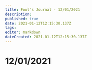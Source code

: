 ```yaml
---
title: Fowl's Journal - 12/01/2021
description: 
published: true
date: 2021-01-12T12:15:30.137Z
tags: 
editor: markdown
dateCreated: 2021-01-12T12:15:30.137Z
---
```


# 12/01/2021
